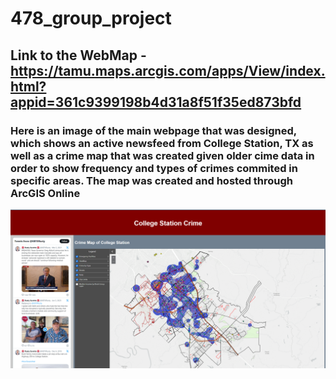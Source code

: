 # 478_group_project
## Link to the WebMap - https://tamu.maps.arcgis.com/apps/View/index.html?appid=361c9399198b4d31a8f51f35ed873bfd
### Here is an image of the main webpage that was designed, which shows an active newsfeed from College Station, TX as well as a crime map that was created given older cime data in order to show frequency and types of crimes commited in specific areas. The map was created and hosted through ArcGIS Online
![Model](https://github.com/marwon12/GEOG478/blob/master/478_group_project-main/Deliverable1.png)
